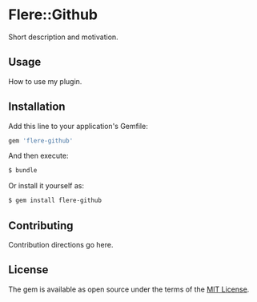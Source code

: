 # Flere::Github
Short description and motivation.

## Usage
How to use my plugin.

## Installation
Add this line to your application's Gemfile:

```ruby
gem 'flere-github'
```

And then execute:
```bash
$ bundle
```

Or install it yourself as:
```bash
$ gem install flere-github
```

## Contributing
Contribution directions go here.

## License
The gem is available as open source under the terms of the [MIT License](http://opensource.org/licenses/MIT).
